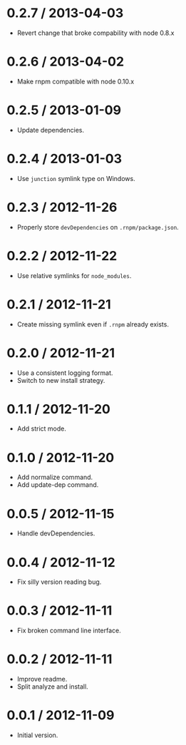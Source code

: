 
0.2.7 / 2013-04-03
==================

  * Revert change that broke compability with node 0.8.x

0.2.6 / 2013-04-02
==================

  * Make rnpm compatible with node 0.10.x

0.2.5 / 2013-01-09
==================

  * Update dependencies.

0.2.4 / 2013-01-03
==================

  * Use `junction` symlink type on Windows.

0.2.3 / 2012-11-26
==================

  * Properly store `devDependencies` on `.rnpm/package.json`.

0.2.2 / 2012-11-22
==================

  * Use relative symlinks for `node_modules`.

0.2.1 / 2012-11-21
==================

  * Create missing symlink even if `.rnpm` already exists.

0.2.0 / 2012-11-21
==================

  * Use a consistent logging format.
  * Switch to new install strategy.

0.1.1 / 2012-11-20
==================

  * Add strict mode.

0.1.0 / 2012-11-20
==================

  * Add normalize command.
  * Add update-dep command.

0.0.5 / 2012-11-15
==================

  * Handle devDependencies.

0.0.4 / 2012-11-12
==================

  * Fix silly version reading bug.

0.0.3 / 2012-11-11
==================

  * Fix broken command line interface.

0.0.2 / 2012-11-11
==================

  * Improve readme.
  * Split analyze and install.

0.0.1 / 2012-11-09
==================

  * Initial version.
